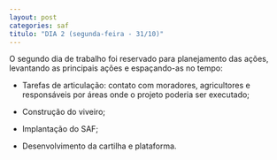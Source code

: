 ```yaml
---
layout: post
categories: saf
titulo: "DIA 2 (segunda-feira - 31/10)"
---
```


O segundo dia de trabalho foi reservado para planejamento das ações, levantando as principais ações e espaçando-as no tempo:
  
- Tarefas de articulação: contato com moradores, agricultores e responsáveis por áreas onde o projeto poderia ser executado;
  
- Construção do viveiro;
  
- Implantação do SAF;
  
- Desenvolvimento da cartilha e plataforma.
